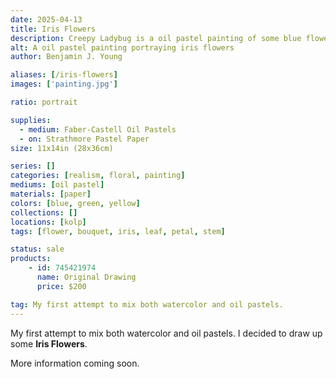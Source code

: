 ```yaml
---
date: 2025-04-13
title: Iris Flowers
description: Creepy Ladybug is a oil pastel painting of some blue flowers.
alt: A oil pastel painting portraying iris flowers
author: Benjamin J. Young

aliases: [/iris-flowers]
images: ['painting.jpg']

ratio: portrait

supplies:
  - medium: Faber-Castell Oil Pastels
  - on: Strathmore Pastel Paper
size: 11x14in (28x36cm)

series: []
categories: [realism, floral, painting]
mediums: [oil pastel]
materials: [paper]
colors: [blue, green, yellow]
collections: []
locations: [kolp]
tags: [flower, bouquet, iris, leaf, petal, stem]

status: sale
products:
    - id: 745421974
      name: Original Drawing
      price: $200

tag: My first attempt to mix both watercolor and oil pastels.
---
```


My first attempt to mix both watercolor and oil pastels. I decided to draw up some **Iris Flowers**.

<!--more-->

More information coming soon.